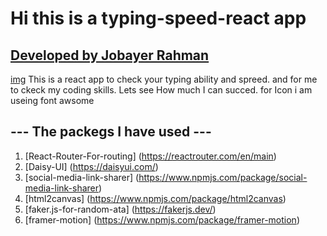 # Hi this is a typing-speed-react app
## [Developed by Jobayer Rahman](https://allmyprojects-jobayer.netlify.app/)
[img](./src/Components/image/your_typing_Score.png)
This is a react app to check your typing ability and spreed. and for me to ckeck my coding skills. Lets see How much I can succed. for Icon i am useing font awsome


## --- The packegs I have used ---

1) [React-Router-For-routing] (https://reactrouter.com/en/main)
2) [Daisy-UI] (https://daisyui.com/)
3) [social-media-link-sharer] (https://www.npmjs.com/package/social-media-link-sharer)
4) [html2canvas] (https://www.npmjs.com/package/html2canvas)
5) [faker.js-for-random-ata] (https://fakerjs.dev/)
6) [framer-motion] (https://www.npmjs.com/package/framer-motion)